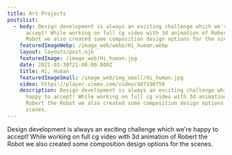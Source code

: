 ```yaml
---
title: Art Projects
postslist:
  - body: Design development is always an exciting challenge which we're happy to
      accept! While working on full cg video with 3d animation of Robert the
      Robot we also created some composition design options for the scenes.
    featuredImageWebp: /image_web/webp/Hi_human.webp
    layout: layouts/post.njk
    featuredImage: /image_web/Hi_human.jpg
    date: 2021-03-30T21:00:00.000Z
    title: Hi, Human
    featuredImageSmall: /image_web/img_small/Hi_human.jpg
    video: https://player.vimeo.com/video/407190750
    description: Design development is always an exciting challenge which we're
      happy to accept! While working on full cg video with 3d animation of
      Robert the Robot we also created some composition design options for the
      scenes.
---
```

Design development is always an exciting challenge which we're happy to accept! While working on full cg video with 3d animation of Robert the Robot we also created some composition design options for the scenes.